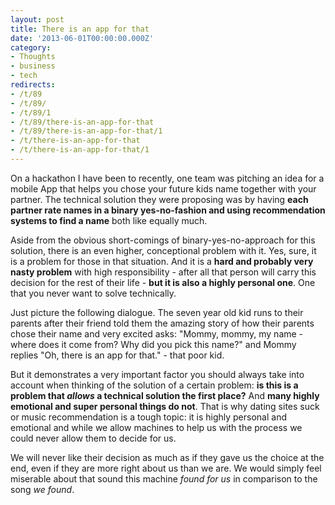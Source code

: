 ```yaml
---
layout: post
title: There is an app for that
date: '2013-06-01T00:00:00.000Z'
category:
- Thoughts
- business
- tech
redirects:
- /t/89
- /t/89/
- /t/89/1
- /t/89/there-is-an-app-for-that
- /t/89/there-is-an-app-for-that/1
- /t/there-is-an-app-for-that
- /t/there-is-an-app-for-that/1
---
```




On a hackathon I have been to recently, one team was pitching an idea for a mobile App that helps you chose your future kids name together with your partner. The technical solution they were proposing was by having **each partner  rate names in a binary yes-no-fashion and using recommendation systems to find a name** both like equally much.

Aside from the obvious short-comings of binary-yes-no-approach for this solution, there is an even higher, conceptional problem with it. Yes, sure, it is a problem for those in that situation. And it is a **hard and probably very nasty problem** with high responsibility - after all that person will carry this decision for the rest of their life - **but it is also a highly personal one**. One that you never want to solve technically.

Just picture the following dialogue. The seven year old kid runs to their parents after their friend told them the amazing story of how their parents chose their name and very excited asks: "Mommy, mommy, my name - where does it come from? Why did you pick this name?" and Mommy replies "Oh, there is an app for that." - that poor kid.

But it demonstrates a very important factor you should always take into account when thinking of the solution of a certain problem: **is this is a problem that *allows* a technical solution the first place?** And **many highly emotional and super personal things do not**. That is why dating sites suck or music recommendation is a tough topic: it is highly personal and emotional and while we allow machines to help us with the process we could never allow them to decide for us.

We will never like their decision as much as if they gave us the choice at the end, even if they are more right about us than we are. We would simply feel miserable about that sound this machine _found for us_ in comparison to the song _we found_.
